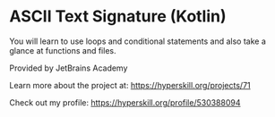 # ASCII Text Signature (Kotlin)

You will learn to use loops and conditional statements and also take a glance at functions and files.

Provided by JetBrains Academy

Learn more about the project at:
https://hyperskill.org/projects/71

Check out my profile: https://hyperskill.org/profile/530388094
